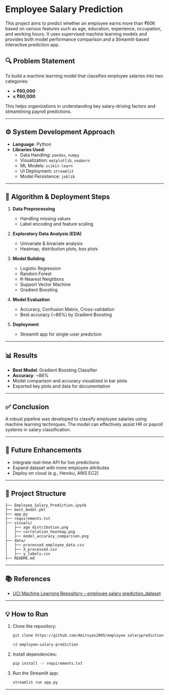 
# Employee Salary Prediction

This project aims to predict whether an employee earns more than ₹60K based on various features such as age, education, experience, occupation, and working hours. It uses supervised machine learning models and provides both model performance comparison and a Streamlit-based interactive prediction app.

## 🔍 Problem Statement

To build a machine learning model that classifies employee salaries into two categories:  
- **> ₹60,000**  
- **≤ ₹60,000**

This helps organizations in understanding key salary-driving factors and streamlining payroll predictions.

---

## ⚙️ System Development Approach

- **Language**: Python  
- **Libraries Used**:  
  - Data Handling: `pandas`, `numpy`  
  - Visualization: `matplotlib`, `seaborn`  
  - ML Models: `scikit-learn`  
  - UI Deployment: `streamlit`  
  - Model Persistence: `joblib`  

---

## 🧠 Algorithm & Deployment Steps

1. **Data Preprocessing**
   - Handling missing values
   - Label encoding and feature scaling

2. **Exploratory Data Analysis (EDA)**
   - Univariate & bivariate analysis
   - Heatmap, distribution plots, box plots

3. **Model Building**
   - Logistic Regression
   - Random Forest
   - K-Nearest Neighbors
   - Support Vector Machine
   - Gradient Boosting

4. **Model Evaluation**
   - Accuracy, Confusion Matrix, Cross-validation
   - Best accuracy (~86%) by Gradient Boosting

5. **Deployment**
   - Streamlit app for single-user prediction

---

## 📊 Results

- **Best Model**: Gradient Boosting Classifier  
- **Accuracy**: ~86%  
- Model comparison and accuracy visualized in bar plots  
- Exported key plots and data for documentation

---

## ✅ Conclusion

A robust pipeline was developed to classify employee salaries using machine learning techniques. The model can effectively assist HR or payroll systems in salary classification.

---

## 🚀 Future Enhancements

- Integrate real-time API for live predictions  
- Expand dataset with more employee attributes  
- Deploy on cloud (e.g., Heroku, AWS EC2)

---

## 📁 Project Structure

```
├── Employee_Salary_Prediction.ipynb
├── best_model.pkl
├── app.py
├── requirements.txt
├── visuals/
│   ├── age_distribution.png
│   ├── correlation_heatmap.png
│   ├── model_accuracy_comparison.png
├── data/
│   ├── processed_employee_data.csv
│   ├── X_processed.csv
│   ├── y_labels.csv
├── README.md
```

---

## 📚 References

- [UCI Machine Learning Repository – employee salary prediction_dataset](https://archive.ics.uci.edu/ml/datasets/adult)


---

## 💡 How to Run

1. Clone the repository:
   ```bash
   git clone https://github.com/Amitvyas2005/employee salaryprediction
   
   cd employee-salary-prediction
   ```

2. Install dependencies:
   ```bash
   pip install -r requirements.txt
   ```

3. Run the Streamlit app:
   ```bash
   streamlit run app.py
   ```

---


